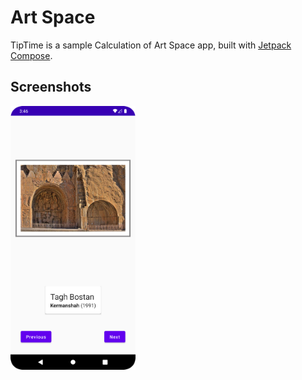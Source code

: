 <!-- #this is first image in github

<!-- ![This is an image](https://github.com/rezajax/ArtSpace/blob/master/pic/Screenshot_20220518_155815.png) -->



<!-- [![Less Than Jake — Scott Farcas Takes It On The Chin](/pic/Screenshot_20220518_155815.png)](https://www.youtube.com/watch?v=PYCxct2e0zI)
 -->
 
 
# Art Space
TipTime is a sample Calculation of Art Space app, built with
[Jetpack Compose](https://developer.android.com/jetpack/compose). 


 ## Screenshots

<img src="pic/Screenshot_20220518_155815.png" alt="Screenshot" width="200">
